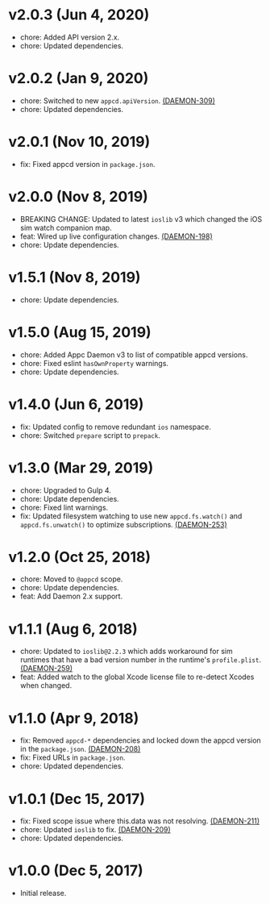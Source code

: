 # v2.0.3 (Jun 4, 2020)

 * chore: Added API version 2.x.
 * chore: Updated dependencies.

# v2.0.2 (Jan 9, 2020)

 * chore: Switched to new `appcd.apiVersion`.
   [(DAEMON-309)](https://jira.appcelerator.org/browse/DAEMON-309)
 * chore: Updated dependencies.

# v2.0.1 (Nov 10, 2019)

 * fix: Fixed appcd version in `package.json`.

# v2.0.0 (Nov 8, 2019)

 * BREAKING CHANGE: Updated to latest `ioslib` v3 which changed the iOS sim watch companion map.
 * feat: Wired up live configuration changes.
   [(DAEMON-198)](https://jira.appcelerator.org/browse/DAEMON-198)
 * chore: Update dependencies.

# v1.5.1 (Nov 8, 2019)

 * chore: Update dependencies.

# v1.5.0 (Aug 15, 2019)

 * chore: Added Appc Daemon v3 to list of compatible appcd versions.
 * chore: Fixed eslint `hasOwnProperty` warnings.
 * chore: Update dependencies.

# v1.4.0 (Jun 6, 2019)

 * fix: Updated config to remove redundant `ios` namespace.
 * chore: Switched `prepare` script to `prepack`.

# v1.3.0 (Mar 29, 2019)

 * chore: Upgraded to Gulp 4.
 * chore: Update dependencies.
 * chore: Fixed lint warnings.
 * fix: Updated filesystem watching to use new `appcd.fs.watch()` and `appcd.fs.unwatch()` to
   optimize subscriptions. [(DAEMON-253)](https://jira.appcelerator.org/browse/DAEMON-253)

# v1.2.0 (Oct 25, 2018)

 * chore: Moved to `@appcd` scope.
 * chore: Update dependencies.
 * feat: Add Daemon 2.x support.

# v1.1.1 (Aug 6, 2018)

 * chore: Updated to `ioslib@2.2.3` which adds workaround for sim runtimes that have a bad version
   number in the runtime's `profile.plist`.
   [(DAEMON-259)](https://jira.appcelerator.org/browse/DAEMON-259)
 * feat: Added watch to the global Xcode license file to re-detect Xcodes when changed.

# v1.1.0 (Apr 9, 2018)

 * fix: Removed `appcd-*` dependencies and locked down the appcd version in the `package.json`.
   [(DAEMON-208)](https://jira.appcelerator.org/browse/DAEMON-208)
 * fix: Fixed URLs in `package.json`.
 * chore: Updated dependencies.

# v1.0.1 (Dec 15, 2017)

 * fix: Fixed scope issue where this.data was not resolving.
   [(DAEMON-211)](https://jira.appcelerator.org/browse/DAEMON-211)
 * chore: Updated `ioslib` to fix. [(DAEMON-209)](https://jira.appcelerator.org/browse/DAEMON-209)
 * chore: Updated dependencies.

# v1.0.0 (Dec 5, 2017)

 * Initial release.
